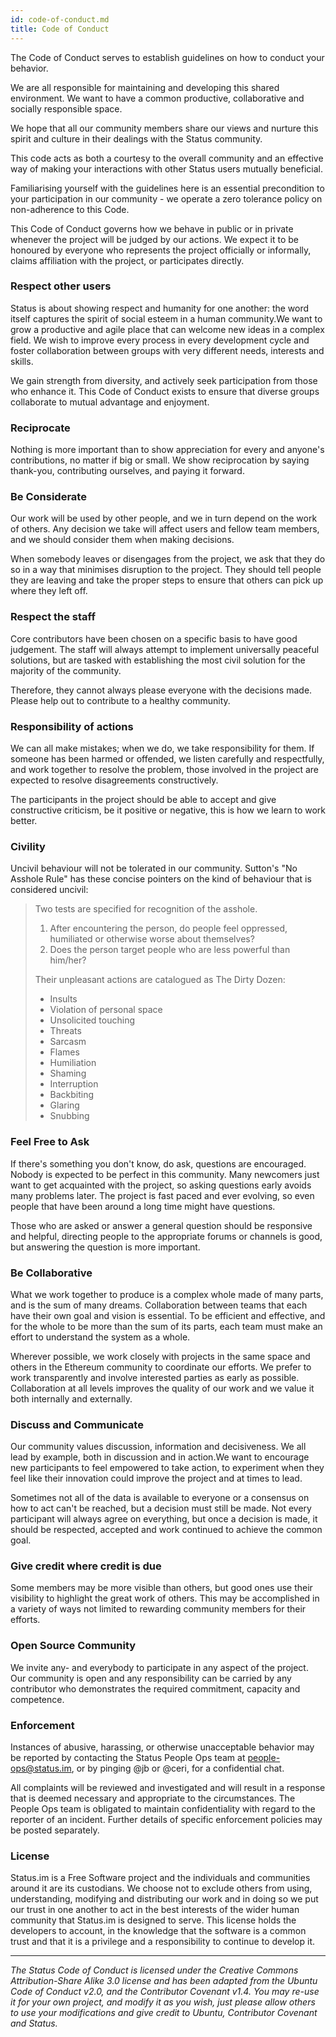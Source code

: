 ```yaml
---
id: code-of-conduct.md
title: Code of Conduct
---
```


The Code of Conduct serves to establish guidelines on how to conduct your behavior.

We are all responsible for maintaining and developing this shared environment. We want to have a common productive, collaborative and socially responsible space.

We hope that all our community members share our views and nurture this spirit and culture in their dealings with the Status community.

This code acts as both a courtesy to the overall community and an effective way of making your interactions with other Status users mutually beneficial.

Familiarising yourself with the guidelines here is an essential precondition to your participation in our community - we operate a zero tolerance policy on non-adherence to this Code.

This Code of Conduct governs how we behave in public or in private whenever the project will be judged by our actions. We expect it to be honoured by everyone who represents the project officially or informally, claims affiliation with the project, or participates directly.

### Respect other users

Status is about showing respect and humanity for one another: the word itself captures the spirit of social esteem in a human community.We want to grow a productive and agile place that can welcome new ideas in a complex field. We wish to improve every process in every development cycle and foster collaboration between groups with very different needs, interests and skills.

We gain strength from diversity, and actively seek participation from those who enhance it. This Code of Conduct exists to ensure that diverse groups collaborate to mutual advantage and enjoyment.

### Reciprocate

Nothing is more important than to show appreciation for every and anyone's contributions, no matter if big or small. We show reciprocation by saying thank-you, contributing ourselves, and paying it forward.

### Be Considerate

Our work will be used by other people, and we in turn depend on the work of others. Any decision we take will affect users and fellow team members, and we should consider them when making decisions.

When somebody leaves or disengages from the project, we ask that they do so in a way that minimises disruption to the project. They should tell people they are leaving and take the proper steps to ensure that others can pick up where they left off.

### Respect the staff

Core contributors have been chosen on a specific basis to have good judgement. The staff will always attempt to implement universally peaceful solutions, but are tasked with establishing the most civil solution for the majority of the community.

Therefore, they cannot always please everyone with the decisions made. Please help out to contribute to a healthy community.

### Responsibility of actions

We can all make mistakes; when we do, we take responsibility for them. If someone has been harmed or offended, we listen carefully and respectfully, and work together to resolve the problem, those involved in the project are expected to resolve disagreements constructively.

The participants in the project should be able to accept and give constructive criticism, be it positive or negative, this is how we learn to work better.

### Civility

Uncivil behaviour will not be tolerated in our community. Sutton's "No Asshole Rule" has these concise pointers on the kind of behaviour that is considered uncivil:

> Two tests are specified for recognition of the asshole.
>
> 1) After encountering the person, do people feel oppressed, humiliated or otherwise worse about themselves?
> 2) Does the person target people who are less powerful than him/her?
>
> Their unpleasant actions are catalogued as The Dirty Dozen:
>
> - Insults
> - Violation of personal space
> - Unsolicited touching
> - Threats
> - Sarcasm
> - Flames
> - Humiliation
> - Shaming
> - Interruption
> - Backbiting
> - Glaring
> - Snubbing

### Feel Free to Ask

If there's something you don't know, do ask, questions are encouraged. Nobody is expected to be perfect in this community. Many newcomers just want to get acquainted with the project, so asking questions early avoids many problems later. The project is fast paced and ever evolving, so even people that have been around a long time might have questions.

Those who are asked or answer a general question should be responsive and helpful, directing people to the appropriate forums or channels is good, but answering the question is more important.

### Be Collaborative

What we work together to produce is a complex whole made of many parts, and is the sum of many dreams. Collaboration between teams that each have their own goal and vision is essential. To be efficient and effective, and for the whole to be more than the sum of its parts, each team must make an effort to understand the system as a whole.

Wherever possible, we work closely with projects in the same space and others in the Ethereum community to coordinate our efforts. We prefer to work transparently and involve interested parties as early as possible. Collaboration at all levels improves the quality of our work and we value it both internally and externally.

### Discuss and Communicate

Our community values discussion, information and decisiveness. We all lead by example, both in discussion and in action.We want to encourage new participants to feel empowered to take action, to experiment when they feel like their innovation could improve the project and at times to lead.

Sometimes not all of the data is available to everyone or a consensus on how to act can't be reached, but a decision must still be made. Not every participant will always agree on everything, but once a decision is made, it should be respected, accepted and work continued to achieve the common goal.

### Give credit where credit is due

Some members may be more visible than others, but good ones use their visibility to highlight the great work of others. This may be accomplished in a variety of ways not limited to rewarding community members for their efforts.

### Open Source Community

We invite any- and everybody to participate in any aspect of the project. Our community is open and any responsibility can be carried by any contributor who demonstrates the required commitment, capacity and competence.

### Enforcement

Instances of abusive, harassing, or otherwise unacceptable behavior may be reported by contacting the Status People Ops team at people-ops@status.im, or by pinging @jb or @ceri, for a confidential chat.

All complaints will be reviewed and investigated and will result in a response that is deemed necessary and appropriate to the circumstances. The People Ops team is obligated to maintain confidentiality with regard to the reporter of an incident. Further details of specific enforcement policies may be posted separately.

### License

Status.im is a Free Software project and the individuals and communities around it are its custodians. We choose not to exclude others from using, understanding, modifying and distributing our work and in doing so we put our trust in one another to act in the best interests of the wider human community that Status.im is designed to serve. This license holds the developers to account, in the knowledge that the software is a common trust and that it is a privilege and a responsibility to continue to develop it.

* * * * *

*The Status Code of Conduct is licensed under the Creative Commons Attribution-Share Alike 3.0 license and has been adapted from the Ubuntu Code of Conduct v2.0, and the Contributor Covenant v1.4. You may re-use it for your own project, and modify it as you wish, just please allow others to use your modifications and give credit to Ubuntu, Contributor Covenant and Status.*
